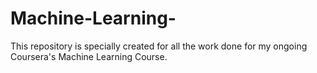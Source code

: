 # Machine-Learning-
This repository is specially created for all the work done for my ongoing Coursera's Machine Learning Course.
